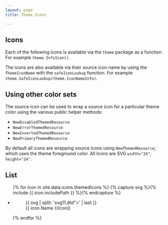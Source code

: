 ```yaml
---
layout: page
title: Theme Icons

---
```

## Icons

Each of the following icons is available via the `theme` package as a function. 
For example `theme.InfoIcon()`.

The icons are also available via their source icon name by using the `ThemeIconName` 
with the `safeIconLookup` function. For example `theme.SafeIconLookup(theme.IconNameInfo)`. 

## Using other color sets

The source icon can be used to wrap a source icon for a particular theme color using the 
various public helper methods:

* `NewDisabledThemedResource`
* `NewErrorThemedResource`
* `NewInvertedThemedResource`
* `NewPrimaryThemedResource`

By default all icons are wrapping source icons using `NewThemedResource`; 
which uses the theme foreground color. All Icons are SVG `width="24"`, `height="24"`.

## List

<ul class="theme-icon-list">
{% for icon in site.data.icons.themedIcons %}
  {% capture svg %}{% include {{ icon.includePath }} %}{% endcapture %}
  <li class="icon-item" data-filepath="{{ icon.includePath }}" data-sourceIcon="{{ icon.sourceIcon }}" data-icon-theme-method="{{ icon.Name }}Icon()" data-icon-safeName="IconName{{ icon.Name }}" id="IconName{{ icon.Name }}"><figure>{{ svg | split: 'svg11.dtd">' | last }}<figcaption>{{ icon.Name }}Icon()</figcaption></figure></li>
{% endfor %}
</ul>
